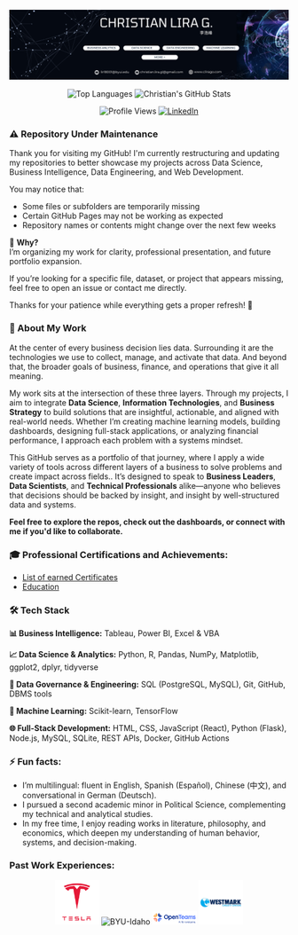 
<p align="center">
  <img src="LinkedIn Banner.png" alt="LinkedIn Banner Banner" width="1600" />
</p>


<p align="center">
  <img src="https://github-readme-stats.vercel.app/api/top-langs/?username=ChristianLG2&layout=compact&title_color=4DB5FF&text_color=ffffff&bg_color=000000&border_color=B14DFF" alt="Top Languages" />
  <img src="https://github-readme-stats.vercel.app/api?username=ChristianLG2&show_icons=true&title_color=4DB5FF&icon_color=B14DFF&text_color=ffffff&bg_color=000000&border_color=B14DFF" alt="Christian's GitHub Stats" />
</p>

<p align="center">
  <img src="https://komarev.com/ghpvc/?username=ChristianLG2&color=4DB5FF" alt="Profile Views" height="30" />
  <a href="https://www.linkedin.com/in/christianlg/">
    <img src="https://img.shields.io/badge/LinkedIn-%23B14DFF?style=for-the-badge&logo=linkedin&logoColor=white" alt="LinkedIn" />
  </a>
</p>

<h3>⚠️ Repository Under Maintenance</h3>

Thank you for visiting my GitHub! I'm currently restructuring and updating my repositories to better showcase my projects across Data Science, Business Intelligence, Data Engineering, and Web Development.

You may notice that:
- Some files or subfolders are temporarily missing  
- Certain GitHub Pages may not be working as expected  
- Repository names or contents might change over the next few weeks  

🎯 **Why?**  
I’m organizing my work for clarity, professional presentation, and future portfolio expansion.

If you’re looking for a specific file, dataset, or project that appears missing, feel free to open an issue or contact me directly.

Thanks for your patience while everything gets a proper refresh! 🙌


<h3>🧠 About My Work</h3>




At the center of every business decision lies data. Surrounding it are the technologies we use to collect, manage, and activate that data. And beyond that, the broader goals of business, finance, and operations that give it all meaning.

My work sits at the intersection of these three layers. Through my projects, I aim to integrate **Data Science**, **Information Technologies**, and **Business Strategy** to build solutions that are insightful, actionable, and aligned with real-world needs. Whether I’m creating machine learning models, building dashboards, designing full-stack applications, or analyzing financial performance, I approach each problem with a systems mindset.

This GitHub serves as a portfolio of that journey, where I apply a wide variety of tools across different layers of a business to solve problems and create impact across fields.. It’s designed to speak to **Business Leaders**, **Data Scientists**, and **Technical Professionals** alike—anyone who believes that decisions should be backed by insight, and insight by well-structured data and systems.

**Feel free to explore the repos, check out the dashboards, or connect with me if you'd like to collaborate.**

<h3>🎓 Professional Certifications and Achievements:</h3>
<ul>
   <li><a href="https://www.linkedin.com/in/christianlg/details/certifications" target="_blank" rel="noopener noreferrer"> List of earned Certificates </a></li>
   <li><a href="https://www.linkedin.com/in/christianlg/details/education" target="_blank" rel="noopener noreferrer"> Education </a></li>
</ul>

<h3>🛠️ Tech Stack</h3>

<p><strong>📊 Business Intelligence:</strong> Tableau, Power BI, Excel & VBA</p>

<p><strong>📈 Data Science & Analytics:</strong> Python, R, Pandas, NumPy, Matplotlib, ggplot2, dplyr, tidyverse</p>

<p><strong>🔐 Data Governance & Engineering:</strong> SQL (PostgreSQL, MySQL), Git, GitHub, DBMS tools</p>

<p><strong>🤖 Machine Learning:</strong> Scikit-learn, TensorFlow </p>

<p><strong>🌐 Full-Stack Development:</strong> HTML, CSS, JavaScript (React), Python (Flask), Node.js, MySQL, SQLite, REST APIs, Docker, GitHub Actions</p>

<h3>⚡ Fun facts:</h3>
<ul>
  <li>I’m multilingual: fluent in English, Spanish (Español), Chinese (中文), and conversational in German (Deutsch).</li>
  <li>I pursued a second academic minor in Political Science, complementing my technical and analytical studies.</li>
  <li>In my free time, I enjoy reading works in literature, philosophy, and economics, which deepen my understanding of human behavior, systems, and decision-making.</li>
</ul>


<h3>Past Work Experiences:</h3>

<p align="center">
  <img src="assets/Tesla_logo.png" alt="Tesla" width="80" />
  <img src="assets/Brigham_Young_University–Idaho_medallion.svg.png" alt="BYU-Idaho" width="100" />
  <img src="assets/OpenTeams.png" alt="OpenTeams" width="80" />
  <img src="assets/westmark.png" alt="Westmark" width="80" />
</p>




<!--
**ChristianLG2/ChristianLG2** is a ✨ _special_ ✨ repository because its `README.md` (this file) appears on your GitHub profile.

Here are some ideas to get you started:

- 🔭 I’m currently working on ...
- 🌱 I’m currently learning ...
- 👯 I’m looking to collaborate on ...
- 🤔 I’m looking for help with ...
- 💬 Ask me about ...
- 📫 How to reach me: ...
- 😄 Pronouns: ...
- ⚡ Fun fact: ...
-->
